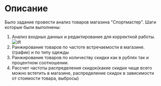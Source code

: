 # Описание
Было задание провести анализ товаров магазина "Спортмастер".
Шаги которые были выполнены:
1. Анализ входных данных и редактирование для корректной работы.![dt](https://user-images.githubusercontent.com/105629156/183861404-520764ce-6c96-447f-9f7e-de972a7e5bb4.png)
2. Ранжирование товаров по частоте встречаемости в магазине. (график) и по типу одежды
3. Ранжирование товаров по количеству скидки как в рублях так и процентном соотношении.
4. Рассчет частоты распределения скидок(какие скидки чаще всего можно встетить в магазине,
 распределение скидок в зависимости от стоимости товара, выбросы)
